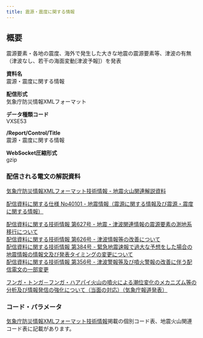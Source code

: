 ```yaml
---
title: 震源・震度に関する情報
---
```


## 概要
震源要素・各地の震度、海外で発生した大きな地震の震源要素等、津波の有無（津波なし、若干の海面変動\[津波予報]）を発表

**資料名** <br/>
 震源・震度に関する情報
 
**配信形式** <br/>
 気象庁防災情報XMLフォーマット

**データ種類コード** <br/>
 VXSE53
 
**/Report/Control/Title** <br/>
 震源・震度に関する情報

**WebSocket圧縮形式** <br/>
 gzip

### 配信される電文の解説資料
[気象庁防災情報XMLフォーマット技術情報 - 地震火山関連解説資料](https://dmdata.jp/docs/jma/manual/0101-0185.pdf#page=123) 
 
 
[配信資料に関する仕様 No40101 - 地震情報（震源に関する情報及び震源・震度に関する情報）](https://www.data.jma.go.jp/suishin/shiyou/pdf/no40101)


[配信資料に関する技術情報 第627号 - 地震・津波関連情報の震源要素の測地系移行について](https://dmdata.jp/docs/jma/technical/627.pdf) <br/>
[配信資料に関する技術情報 第626号 - 津波情報等の改善について](https://dmdata.jp/docs/jma/technical/626.pdf) <br/>
[配信資料に関する技術情報 第384号 - 緊急地震速報で過大な予想をした場合の地震情報の情報文及び発表タイミングの変更について](https://dmdata.jp/docs/jma/technical/384.pdf) <br/>
[配信資料に関する技術情報 第356号 - 津波警報等及び噴火警報の改善に伴う配信電文の一部変更](https://dmdata.jp/docs/jma/technical/356.pdf)


[フンガ・トンガ－フンガ・ハアパイ火山の噴火による潮位変化のメカニズム等の分析及び情報発信の強化について（当面の対応）（気象庁報道発表）](https://www.jma.go.jp/jma/press/2202/08b/tonga-taiou.html)

### コード・パラメータ
[気象庁防災情報XMLフォーマット技術情報](http://xml.kishou.go.jp/tec_material.html)掲載の個別コード表、地震火山関連コード表に記載があります。
